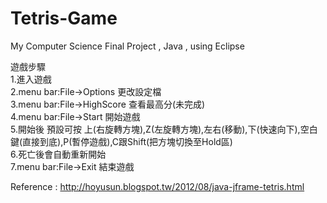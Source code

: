 # Tetris-Game
My Computer Science Final Project , Java , using Eclipse

遊戲步驟<br>
1.進入遊戲<br>
2.menu bar:File->Options 更改設定檔<br>
3.menu bar:File->HighScore 查看最高分(未完成)<br>
4.menu bar:File->Start 開始遊戲<br>
5.開始後 預設可按 上(右旋轉方塊),Z(左旋轉方塊),左右(移動),下(快速向下),空白鍵(直接到底),P(暫停遊戲),C跟Shift(把方塊切換至Hold區)<br>
6.死亡後會自動重新開始<br>
7.menu bar:File->Exit 結束遊戲

Reference : http://hoyusun.blogspot.tw/2012/08/java-jframe-tetris.html
